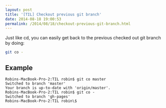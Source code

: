 ```yaml
---
layout: post
title: '[TIL] Checkout previous git branch'
date: 2014-08-18 19:00:53
permalink: /2014/08/18/checkout-previous-git-branch.html
---
```


Just like cd, you can easily get back to the previous checked out git branch by doing:

```bash
git co -
```

## Example

```shell
Robins-MacBook-Pro-2:TIL robin$ git co master
Switched to branch 'master'
Your branch is up-to-date with 'origin/master'.
Robins-MacBook-Pro-2:TIL robin$ git co -
Switched to branch 'gh-pages'
Robins-MacBook-Pro-2:TIL robin\$
```
